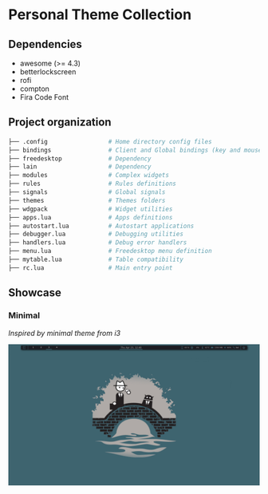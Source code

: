 # Personal Theme Collection

## Dependencies

- awesome (>= 4.3)
- betterlockscreen
- rofi
- compton
- Fira Code Font

## Project organization

```sh
├── .config                 # Home directory config files
├── bindings                # Client and Global bindings (key and mouse)
├── freedesktop             # Dependency
├── lain                    # Dependency
├── modules                 # Complex widgets
├── rules                   # Rules definitions
├── signals                 # Global signals
├── themes                  # Themes folders
├── wdgpack                 # Widget utilities
├── apps.lua                # Apps definitions
├── autostart.lua           # Autostart applications
├── debugger.lua            # Debugging utilities
├── handlers.lua            # Debug error handlers
├── menu.lua                # Freedesktop menu definition
├── mytable.lua             # Table compatibility
├── rc.lua                  # Main entry point
```

## Showcase

### Minimal

_Inspired by minimal theme from i3_

![Minimal](themes/minimal/preview.png)
